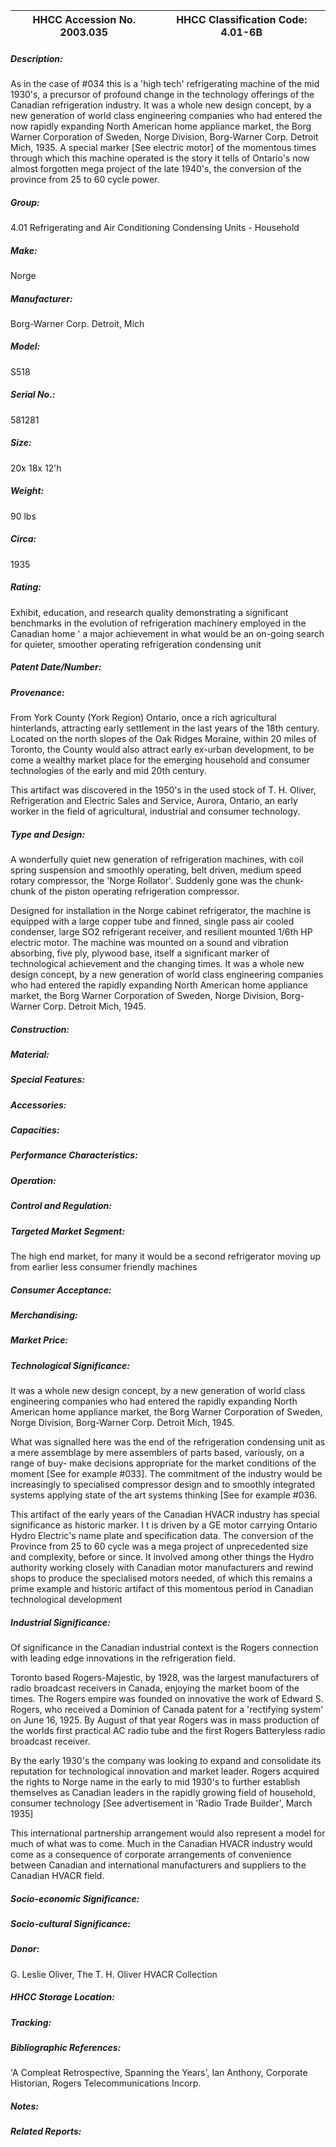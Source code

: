 | **HHCC Accession No. 2003.035** |**HHCC Classification Code:  4.01-6B**|
| ----------- | ----------- |
##### Description:
As in the case of #034 this is a  'high tech' refrigerating machine of the mid 1930's, a precursor of profound change in the technology offerings of the Canadian refrigeration industry. It was a whole new design concept, by a new generation of world class engineering companies who had entered the now rapidly expanding North American home appliance market, the Borg Warner Corporation of Sweden, Norge Division, Borg-Warner Corp. Detroit Mich, 1935. A special marker [See electric motor] of the momentous times through which this machine operated is the story it tells of Ontario's now almost forgotten mega project of the late 1940's, the conversion of the province from 25 to 60 cycle power.
##### Group:
4.01 Refrigerating and Air Conditioning Condensing Units - Household

##### Make:
Norge

##### Manufacturer:
Borg-Warner Corp. Detroit, Mich

##### Model:
S518

##### Serial No.:
581281

##### Size:
20x 18x 12'h

##### Weight:
90 lbs

##### Circa:
1935

##### Rating:
Exhibit, education, and research quality demonstrating a significant benchmarks in the evolution of refrigeration machinery employed in the Canadian home ' a major achievement in what would be an on-going search for quieter, smoother operating refrigeration condensing unit

##### Patent Date/Number:


##### Provenance:
From York County (York Region) Ontario, once a rich agricultural hinterlands, attracting early settlement in the last years of the 18th century. Located on the north slopes of the Oak Ridges Moraine, within 20 miles of Toronto, the County would also attract early ex-urban development, to be come a wealthy market place for the emerging household and consumer technologies of the early and mid 20th century. 

This artifact was discovered in the 1950's in the used stock of T. H. Oliver, Refrigeration and Electric Sales and Service, Aurora, Ontario, an early worker in the field of agricultural, industrial and consumer technology.

##### Type and Design:
A wonderfully quiet new generation of refrigeration machines, with coil spring suspension and smoothly operating, belt driven, medium speed rotary compressor, the 'Norge Rollator'. Suddenly gone was the chunk-chunk of the piston operating refrigeration compressor. 

Designed for installation in the Norge cabinet refrigerator, the machine is equipped with a large copper tube and finned, single pass air cooled condenser, large SO2 refrigerant receiver, and resilient mounted 1/6th HP electric motor. The machine was mounted on a sound and vibration absorbing, five ply, plywood base, itself a significant marker of technological achievement and the changing times. It was a whole new design concept, by a new generation of world class engineering companies who had entered the rapidly expanding North American home appliance market, the Borg Warner Corporation of Sweden, Norge Division, Borg-Warner Corp. Detroit Mich, 1945.

##### Construction:


##### Material:


##### Special Features:


##### Accessories:


##### Capacities:


##### Performance Characteristics:


##### Operation:


##### Control and Regulation:


##### Targeted Market Segment:
The high end market, for many it would be a second refrigerator moving up from earlier less consumer friendly machines

##### Consumer Acceptance:


##### Merchandising:


##### Market Price:


##### Technological Significance:
It was a whole new design concept, by a new generation of world class engineering companies who had entered the rapidly expanding North American home appliance market, the Borg Warner Corporation of Sweden, Norge Division, Borg-Warner Corp. Detroit Mich, 1945.

What was signalled here was the end of the refrigeration condensing unit as a mere assemblage by mere assemblers of parts based, variously, on a range of buy- make decisions appropriate for the market conditions of the moment [See for example #033].
The commitment of the industry would be increasingly to specialised compressor design and to smoothly integrated systems applying state of the art systems thinking [See for example #036.    

This artifact of the early years of the Canadian HVACR industry has special significance as historic marker. I t is driven by a GE motor carrying Ontario Hydro Electric's name plate and specification data. The conversion of the Province from 25 to 60 cycle was a mega project of unprecedented size and complexity, before or since. It involved among other things the Hydro authority working closely with Canadian motor manufacturers and rewind shops to produce the specialised motors needed, of which this remains a prime example and historic artifact of this momentous period in Canadian technological development

##### Industrial Significance:
Of significance in the Canadian industrial context is the Rogers connection with leading edge innovations in the refrigeration field.  

Toronto based Rogers-Majestic, by 1928, was the largest manufacturers of radio broadcast receivers in Canada, enjoying the market boom of the times. The Rogers empire was founded on innovative the work of Edward S. Rogers, who received a Dominion of Canada patent for a 'rectifying system' on June 16, 1925. By August of that year Rogers was in mass production of the worlds first practical AC radio tube and the first Rogers Batteryless radio broadcast receiver. 

By the early 1930's the company was looking to expand and consolidate its reputation for technological innovation and market leader. Rogers acquired the rights to Norge name in the early to mid 1930's to further establish themselves as Canadian leaders in the rapidly growing field of household, consumer technology [See advertisement in 'Radio Trade Builder', March 1935]       

This international partnership arrangement would also represent a model for much of what was to come. Much in the Canadian HVACR industry would come as a consequence of corporate arrangements of convenience between Canadian and international manufacturers and suppliers to the Canadian HVACR field.

##### Socio-economic Significance:


##### Socio-cultural Significance:


##### Donor:
G. Leslie Oliver, The T. H. Oliver HVACR Collection

##### HHCC Storage Location:


##### Tracking:


##### Bibliographic References:
'A Compleat Retrospective, Spanning the Years', Ian Anthony, Corporate Historian, Rogers Telecommunications Incorp.

##### Notes:


##### Related Reports:

